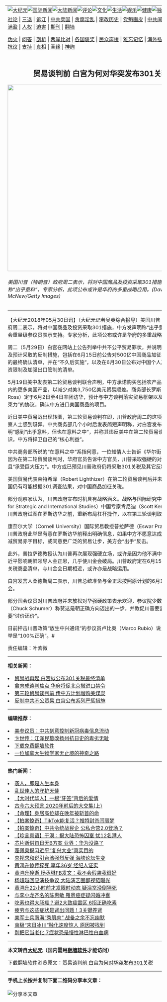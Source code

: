 <a name="1" id="1" target="_blank"></a><span id="1"></span>
<table align=center border="0"><tr><td colspan="2" VALIGN=TOP><a href="https://github.com/bhvnrr360/djy/blob/master/gb/nsc413.md#1"><img src="https://raw.githubusercontent.com/bhvnrr360/www/master/t/djy/1.jpg" title="大纪元"></a><a href="https://github.com/bhvnrr360/djy/blob/master/gb/n24hr.md#1"><img src="https://raw.githubusercontent.com/bhvnrr360/www/master/t/djy/3.jpg" title="国际新闻"></a><a href="https://github.com/bhvnrr360/djy/blob/master/gb/nsc413.md#1"><img src="https://raw.githubusercontent.com/bhvnrr360/www/master/t/djy/4.jpg" title="大陆新闻"></a><a href="https://github.com/bhvnrr360/djy/blob/master/gb/news392.md#1"><img src="https://raw.githubusercontent.com/bhvnrr360/www/master/t/djy/5.jpg" title="评论"></a><a href="https://github.com/bhvnrr360/djy/blob/master/gb/news2007.md#1"><img src="https://raw.githubusercontent.com/bhvnrr360/www/master/t/djy/6.jpg" title="文化"></a><a href="https://github.com/bhvnrr360/djy/blob/master/gb/news2008.md#1"><img src="https://raw.githubusercontent.com/bhvnrr360/www/master/t/djy/7.jpg" title="生活"></a><a href="https://github.com/bhvnrr360/djy/blob/master/gb/ncyule.md#1"><img src="https://raw.githubusercontent.com/bhvnrr360/www/master/t/djy/8.jpg" title="娱乐"></a><a href="https://github.com/bhvnrr360/djy/blob/master/gb/nsc1002.md#1"><img src="https://raw.githubusercontent.com/bhvnrr360/www/master/t/djy/9.jpg" title="健康"><a href="https://github.com/bhvnrr360/djy/blob/master/gb/nf6092.md#1"><img src="https://raw.githubusercontent.com/bhvnrr360/www/master/t/djy/10a.jpg" title="独家"></a><a href="https://github.com/bhvnrr360/djy/blob/master/gb/nf4514.md#1"><img src="https://raw.githubusercontent.com/bhvnrr360/www/master/t/djy/12a.jpg" title="头条"></a></td></tr>
<tr><td colspan="2" VALIGN=TOP><a target="_blank" href="https://github.com/bhvnrr360/djy/blob/master/gb/9p.md#1">社论</a> | <a target="_blank" href="https://github.com/bhvnrr360/djy/blob/master/gb/nf5657.md#1">三退</a> | <a target="_blank" href="https://github.com/bhvnrr360/djy/blob/master/gb/nf6124.md#1">诉江</a> | <a target="_blank" href="https://github.com/bhvnrr360/djy/blob/master/gb/nf1176117.md#1">中共卖国</a> | <a target="_blank" href="https://github.com/bhvnrr360/djy/blob/master/gb/nf5773.md#1">贪腐淫乱</a> | <a target="_blank" href="https://github.com/bhvnrr360/djy/blob/master/gb/nf1176115.md#1">窜改历史</a> | <a target="_blank" href="https://github.com/bhvnrr360/djy/blob/master/gb/nf1176107.md#1">党魁画皮</a> | <a target="_blank" href="https://github.com/bhvnrr360/djy/blob/master/gb/nf1320400.md#1">中共间谍</a> | <a target="_blank" href="https://github.com/bhvnrr360/djy/blob/master/gb/nf1176114.md#1">破坏传统</a> | <a target="_blank" href="https://github.com/bhvnrr360/ntdtv/blob/master/gb/prog447_1.md#1">恶贯满盈</a> | <a target="_blank" href="https://github.com/bhvnrr360/djy/blob/master/gb/ncid278.md#1">人权</a> | <a target="_blank" href="https://github.com/bhvnrr360/djy/blob/master/gb/nf1176111.md#1">迫害</a> | <a target="_blank" href="https://gitlab.com/szzdlab/mh-qikan/blob/master/README.md#1">期刊</a> | <a target="_blank" href="https://github.com/bhvnrr360/www/blob/master/README.md?zsrh#8">翻墙</a></p><p><a target="_blank" href="https://github.com/bhvnrr360/djy/blob/master/gb/nf5562.md#1">伪火</a> | <a target="_blank" href="https://github.com/bhvnrr360/djy/blob/master/gb/nf4378.md#1">问答</a> | <a target="_blank" href="https://github.com/bhvnrr360/djy/blob/master/gb/nf5792.md#1">剖析</a> | <a target="_blank" href="https://github.com/bhvnrr360/djy/blob/master/gb/nf5735.md#1">两岸比对</a> | <a target="_blank" href="https://github.com/bhvnrr360/djy/blob/master/gb/nf6119.md#1">各国褒奖</a> | <a target="_blank" href="https://github.com/bhvnrr360/djy/blob/master/gb/nf6120.md#1">民众声援</a> | <a target="_blank" href="https://github.com/bhvnrr360/djy/blob/master/gb/nf1188594.md#1">难忘记忆</a> | <a target="_blank" href="https://github.com/bhvnrr360/djy/blob/master/gb/nf3180.md#1">海外弘传</a> | <a target="_blank" href="https://github.com/bhvnrr360/djy/blob/master/gb/nf5410.md#1">万人上访</a> | <a target="_blank" href="https://github.com/bhvnrr360/ntdtv/blob/master/gb/prog1530_1.md#1">和平抗议</a> | <a target="_blank" href="https://github.com/bhvnrr360/djy/blob/master/gb/nf4386.md#1">支持</a> | <a target="_blank" href="https://github.com/bhvnrr360/djy/blob/master/gb/nf4389.md#1">真相</a> | <a target="_blank" href="https://github.com/bhvnrr360/djy/blob/master/gb/nf5790.md#1">圣缘</a> | <a target="_blank" href="https://github.com/bhvnrr360/djy/blob/master/gb/nf4786.md#1">神韵</a></td></tr>
<tr><td VALIGN=TOP width="626"><h2 align=center>贸易谈判前 白宫为何对华突发布301关税</h2>
<img width="600" src="https://i.epochtimes.com/assets/uploads/2018/05/608101035431767-1.jpg" />
<h6>美国川普（特朗普）政府周二表示，将对中国商品及投资采取301措施，中方发声明称“出乎意料”，专家分析，此项公布或许是华府的多重战略应用。(David McNew/Getty Images)  
</h6>
<hr>
	<p>【大纪元2018年05月30日讯】（大纪元记者吴英综合报导）美国<ahref="https://github.com/bhvnrr360/djy/blob/master/gb/tag/%E5%B7%9D%E6%99%AE.md#1">川普</a>（<ahref="https://github.com/bhvnrr360/djy/blob/master/gb/tag/%E7%89%B9%E6%9C%97%E6%99%AE.md#1">特朗普</a>）政府周二表示，将对中国商品及投资采取301措施，中方发声明称“出乎意料”，美国国会重量级参议员表示支持。专家分析，此项公布或许是华府的多重战略应用。</p>
<p>周二（5月29日）白宫在网站上公告列举中共不公平贸易罪状，并说明<ahref="https://github.com/bhvnrr360/djy/blob/master/gb/tag/%E5%B7%9D%E6%99%AE.md#1">川普</a>政府已采及预计采取的反制措施，包括在6月15日前公告对500亿中国商品加征<ahref="https://github.com/bhvnrr360/djy/blob/master/gb/tag/301%E5%85%B3%E7%A8%8E.md#1">301关税</a>25%的最终确认清单，并在“不久后实施”，以及在6月30日公布对中国个人及实体予以投资限制及加强出口管制的清单。</p>
<p>5月19日美中发表第二轮贸易谈判联合声明，中方承诺购买包括农产品及能源产品在内的更多美国产品，以减少对美3,750亿美元贸易顺差。商务部长罗斯（Wilbur Ross）定于6月2日至4日率团访华，预计与中方谈判落实贸易框架以及达成“具有约束力”的协议，确认中方进口美国商品的项目。</p>
<p>近日<ahref="https://github.com/bhvnrr360/djy/blob/master/gb/tag/%E7%BE%8E%E4%B8%AD%E8%B4%B8%E6%98%93%E6%88%98.md#1">美中贸易战</a>出现转圜，第三轮贸易谈判在即，川普政府周二的这项举动令部分观察人士感到讶异。中共商务部几个小时后发表简短声明称，对白宫发布的“策略性声明”感到“出乎意料，但也在意料之中”，并称其违反美中在第二轮贸易谈判达成的共识，中方将捍卫自己的“核心利益”。</p>
<p>中共商务部所说的“在意料之中”系指何意，一位知情人士告诉《华尔街日报》，或许是因为在第二轮贸易谈判时，华府官员告诉中方官员，川普采取强硬的对华政策，并且“承受巨大压力”。中方或已预见川普政府仍将采取<ahref="https://github.com/bhvnrr360/djy/blob/master/gb/tag/301%E5%85%B3%E7%A8%8E.md#1">301关税</a>及其它反制措施。</p>
<p>美国贸易代表莱特希泽（Robert Lighthizer）在第二轮贸易谈判后并未松口，强调美国仍有可能根据301调查结果，对中国商品加征关税。</p>
<p>部分观察家认为，川普政府宣布时机具有战略涵义。战略与国际研究中心（Center for Strategic and International Studies）中国专家肯尼迪（Scott Kennedy）说，川普政府试图在罗斯访华之前，重新布局杠杆操作，以在第三轮谈判取得实质进展。</p>
<p>康奈尔大学（Cornell University）国际贸易教授普拉萨德（Eswar Prasad）亦认为川普政府此举是有意在罗斯访华前释出明确信息，如果中方不愿意达成美方要求的削减贸易赤字目标，或同意更广泛的贸易让步，美方会“出手”反击。</p>
<p>此外，普拉萨德教授认为川普再次展现强硬立场，或许是因为他不满中国国家主席习近平影响朝鲜领导人金正恩，几乎使川金会破局。川普政府定在6月15日前公布301关税商品清单，与川金会日期相近，或许亦是战略运用。</p>
<p>白宫发言人桑德斯周二表示，川普总统准备与金正恩按照原计划的6月12日举行峰会。</p>
<p>部分国会议员对川普政府并未放松对华强硬政策表示欢迎，参议院少数党领袖舒默（Chuck Schumer）称赞这是朝正确方向迈出的一步，并敦促川普要坚持下去，不要“讨价还价”。</p>
<p>日前抨击川普政策“放生中兴通讯”的参议员卢比奥（Marco Rubio）说，川普周二之举是“100%正确”。#</p>
<p>责任编辑：叶紫微</p>
	
<hr>


<strong>相关新闻：</strong>
<li><a href="https://github.com/bhvnrr360/djy/blob/master/gb/18/5/29/n10437384.md#1">贸易战再起 白宫拟公布301关税最终清单</a></li>
<li><a href="https://github.com/bhvnrr360/djy/blob/master/gb/18/5/29/n10437484.md#1">禽肉成谈判焦点 华府将促北京撤进口禁令</a></li>
<li><a href="https://github.com/bhvnrr360/djy/blob/master/gb/18/5/29/n10437804.md#1">第三轮贸易谈判前 传中方计划增购美煤炭</a></li>
<li><a href="https://github.com/bhvnrr360/djy/blob/master/gb/18/5/29/n10438152.md#1">反制中共不公贸易 白宫公布系列严惩措施</a></li>
<hr>


<strong>编辑推荐：</strong>
<li><a href="https://github.com/onzhi266/djy/blob/master/gb/20/2/22/n11887949.md#1">美参议员：中共刻意控制新冠病毒信息流动</a></li>
<li><a href="https://github.com/tsiac2612/djy/blob/master/gb/18/8/4/n10615598.md#1" target="_blank">卞世传：江泽民篡改扬州抗日史的卑劣无耻</a></li><li><a href="https://github.com/bhvnrr360/www/blob/master/README.md?dfh#1" target="_blank">下载免费翻墙软件</a></li><li><a href="https://github.com/tsiac2612/djy/blob/master/gb/18/3/29/n10261167.md#1" target="_blank">一位加拿大生物学家无止境的神奇之路</a></li>
<hr>

<strong>热门新闻：</strong>
<li><a href="https://github.com/bhvnrr360/djy/blob/master/gb/20/6/28/n12217817.md#1">袭人，即是人生本身</a></li>
<li><a href="https://github.com/bhvnrr360/djy/blob/master/gb/20/9/8/n12388668.md#1">乱世佳人的守护天使</a></li>
<li><a href="https://github.com/bhvnrr360/djy/blob/master/gb/20/9/12/n12397963.md#1">【大时代华人】一根“牙签”背后的爱情</a></li>
<li><a href="https://github.com/bhvnrr360/djy/blob/master/gb/20/8/30/n12367994.md#1">古今六大预言 2020年前后的大交集(上)</a></li>
<li><a href="https://github.com/bhvnrr360/djy/blob/master/gb/20/8/10/n12319003.md#1">【命理】身居高位却在晚年被斩首的命</a></li>
<li><a href="https://github.com/bhvnrr360/djy/blob/master/gb/20/9/16/n12406699.md#1">【拍案惊奇】TikTok能复活？推特封杀闫丽梦</a></li>
<li><a href="https://github.com/bhvnrr360/djy/blob/master/gb/20/9/17/n12409895.md#1">【拍案惊奇】中共令统战民企 公私合营2.0登场？</a></li>
<li><a href="https://github.com/bhvnrr360/djy/blob/master/gb/20/9/16/n12408016.md#1">【珍言真语】于溟：揭大陆恐怖囚室 忧12名港人</a></li>
<li><a href="https://github.com/bhvnrr360/djy/blob/master/gb/20/9/15/n12404057.md#1">芯片断供首日无B方案 业界：华为没路了</a></li>
<li><a href="https://github.com/bhvnrr360/djy/blob/master/gb/20/9/15/n12405772.md#1">蓬佩奥揭习近平“复兴大业”真实目的</a></li>
<li><a href="https://github.com/bhvnrr360/djy/blob/master/gb/20/9/15/n12405739.md#1">央视求和说引台湾强烈反弹 海峡论坛生变</a></li>
<li><a href="https://github.com/bhvnrr360/djy/blob/master/gb/20/9/16/n12406999.md#1">黄鸿升惊传猝死 享年36岁 经纪人证实</a></li>
<li><a href="https://github.com/bhvnrr360/djy/blob/master/gb/20/9/16/n12407803.md#1">黄鸿升猝逝 杨丞琳FB发文：我不会假装我很好</a></li>
<li><a href="https://github.com/bhvnrr360/djy/blob/master/gb/20/9/14/n12403678.md#1">杨超越回应演技争议 大陆演艺圈鄙视链曝光</a></li>
<li><a href="https://github.com/bhvnrr360/djy/blob/master/gb/20/9/16/n12407190.md#1">黄鸿升22小时前才发限时动态 疑浴室滑倒猝死</a></li>
<li><a href="https://github.com/bhvnrr360/djy/blob/master/gb/20/9/15/n12405837.md#1">与李小龙齐名的陈惠敏 罹患癌症疑闪婚冲喜</a></li>
<li><a href="https://github.com/bhvnrr360/djy/blob/master/gb/20/9/11/n12397178.md#1">吃素也得大肠癌？避2大致癌雷区 6招正确吃素</a></li>
<li><a href="https://github.com/bhvnrr360/djy/blob/master/gb/20/9/5/n12382976.md#1">疲劳与这些症状是肾出问题！3关键养肾</a></li>
<li><a href="https://github.com/bhvnrr360/djy/blob/master/gb/20/9/16/n12407151.md#1">美军士兵南海“秀肌肉” 战备之余不忘幽默</a></li>
<li><a href="https://github.com/bhvnrr360/djy/blob/master/gb/20/9/14/n12402050.md#1">南极“末日冰川”融化速度惊人 原因被找到</a></li>
<li><a href="https://github.com/bhvnrr360/djy/blob/master/gb/20/9/14/n12403162.md#1">别把它当老化  7症状恐是慢性淋巴性白血病</a></li>
<hr>

<strong>本文转自<a href="https://www.epochtimes.com">大纪元</a>（国内需用<a href="https://github.com/bhvnrr360/www/blob/master/README.md#8">翻墙软件</a>才能访问）</strong><p>下载<a href="https://github.com/bhvnrr360/www/blob/master/README.md#8">翻墙软件</a>浏览原文：<a href="https://www.epochtimes.com/gb/18/5/30/n10438982.htm">贸易谈判前 白宫为何对华突发布301关税</a></p><hr>

<strong>手机上长按并复制下面二维码分享本文章：</strong><br><br><img src="https://chart.apis.google.com/chart?cht=qr&chs=240x240&choe=UTF-8&chld=M|2&chl=https://github.com/bhvnrr360/djy/blob/master/gb/18/5/30/n10438982.md%231" title="分享本文章"></td><td VALIGN=TOP><a href="https://github.com/bhvnrr360/djy/blob/master/gb/16/1/21/n4622075.md?dfh#1" target="_blank"><img src="https://raw.githubusercontent.com/bhvnrr360/djy/master/gb/300/wei-f1.jpg" title="中共的伪火骗局"  alt="中共的伪火骗局"></a><br><a href="https://github.com/bhvnrr360/www/blob/master/README.md?dfh#9" target="_blank"><img src="https://raw.githubusercontent.com/bhvnrr360/djy/master/gb/300/yong-h.jpg" title="永恒的见证"  alt="永恒的见证"></a><br><a href="https://github.com/bhvnrr360/djy/blob/master/gb/13/9/29/n3974789.md?dfh#1" target="_blank"><img src="https://raw.githubusercontent.com/bhvnrr360/djy/master/gb/300/shang-lnz.jpg" title="善良女子被中共投男牢"  alt="善良女子被中共投男牢"></a><br><a href="https://github.com/bhvnrr360/djy/blob/master/gb/16/3/16/n4663449.md?dfh#1" target="_blank"><img src="https://raw.githubusercontent.com/bhvnrr360/djy/master/gb/300/huo-z3.jpg" title="警卫目击活摘器官"  alt="警卫目击活摘器官"></a><br><a href="https://github.com/bhvnrr360/djy/blob/master/gb/16/8/7/n8177641.md?dfh#1" target="_blank"><img src="https://raw.githubusercontent.com/bhvnrr360/djy/master/gb/300/huo-z4.jpg" title="证人描述活摘恐怖"  alt="证人描述活摘恐怖"></a><br><a href="https://github.com/bhvnrr360/djy/blob/master/gb/10/4/19/n2881569.md?dfh#1" target="_blank"><img src="https://raw.githubusercontent.com/bhvnrr360/djy/master/gb/300/huo-z1.jpg" title="揭开活摘器官黑幕"  alt="揭开活摘器官黑幕"></a><br><a href="https://github.com/bhvnrr360/djy/blob/master/gb/10/11/7/n3077476.md?dfh#1" target="_blank"><img src="https://raw.githubusercontent.com/bhvnrr360/djy/master/gb/300/ma-ks.jpg" title="马克思的成魔之路"  alt="马克思的成魔之路"></a><br><a href="https://github.com/bhvnrr360/djy/blob/master/gb/14/6/9/n4173977.md?dfh#1" target="_blank"><img src="https://raw.githubusercontent.com/bhvnrr360/djy/master/gb/300/chang-zs.jpg" title="藏字石 蕴天机"  alt="藏字石 蕴天机"></a><br><a href="https://github.com/bhvnrr360/djy/blob/master/gb/18/5/10/n10381511.md?dfh#1" target="_blank"><img src="https://raw.githubusercontent.com/bhvnrr360/djy/master/gb/300/st1.jpg" title="关注3亿人三退"  alt="关注3亿人三退"></a><br><a href="https://github.com/bhvnrr360/djy/blob/master/gb/18/3/21/n10237682.md?dfh#1" target="_blank"><img src="https://raw.githubusercontent.com/bhvnrr360/djy/master/gb/300/jie-t.jpg" title="解体中共复兴中华"  alt="解体中共复兴中华"></a><br><a href="https://github.com/bhvnrr360/djy/blob/master/gb/9/2/9/n2422991.md?dfh#1" target="_blank"><img src="https://raw.githubusercontent.com/bhvnrr360/djy/master/gb/300/gao-zs.jpg" title="中共迫害良心律师"  alt="中共迫害良心律师"></a><br><a href="https://github.com/bhvnrr360/djy/blob/master/gb/18/12/9/n10900044.md?dfh#1" target="_blank"><img src="https://raw.githubusercontent.com/bhvnrr360/djy/master/gb/300/sj1.jpg" title="303万人举报江泽民"  alt="303万人举报江泽民"></a><br><a href="https://github.com/bhvnrr360/djy/blob/master/gb/18/8/28/n10672014.md?dfh#1" target="_blank"><img src="https://raw.githubusercontent.com/bhvnrr360/djy/master/gb/300/sj2.jpg" title="这些官员为何起诉江泽民"  alt="这些官员为何起诉江泽民"></a><br><a href="https://github.com/bhvnrr360/djy/blob/master/gb/8/12/18/n2367165.md?dfh#1" target="_blank"><img src="https://raw.githubusercontent.com/bhvnrr360/djy/master/gb/300/liangan.jpg" title="海峡两岸的强烈对比"  alt="海峡两岸的强烈对比"></a><br><a href="https://github.com/bhvnrr360/djy/blob/master/gb/15/12/10/n4593139.md?dfh#1" target="_blank"><img src="https://raw.githubusercontent.com/bhvnrr360/djy/master/gb/300/jia-ndzl.jpg" title="加拿大总理的贺信"  alt="加拿大总理的贺信"></a><br><a href="https://github.com/bhvnrr360/djy/blob/master/gb/11/6/17/n3289382.md?dfh#1" target="_blank"><img src="https://raw.githubusercontent.com/bhvnrr360/djy/master/gb/300/xiao-wd.jpg" title="探寻真相兼听则明"  alt="探寻真相兼听则明"></a><br><a href="https://github.com/bhvnrr360/djy/blob/master/gb/18/10/27/n10812623.md?dfh#1" target="_blank"><img src="https://raw.githubusercontent.com/bhvnrr360/djy/master/gb/300/yindu.jpg" title="印度媒体报道东方"  alt="印度媒体报道东方"></a><br><a href="https://github.com/bhvnrr360/djy/blob/master/gb/18/6/9/n10469652.md?dfh#1" target="_blank"><img src="https://raw.githubusercontent.com/bhvnrr360/djy/master/gb/300/xie-j.jpg" title="不一样的海外校园"  alt="不一样的海外校园"></a><br><a href="https://github.com/bhvnrr360/djy/blob/master/gb/7/4/5/n1669415.md?dfh#1" target="_blank"><img src="https://raw.githubusercontent.com/bhvnrr360/djy/master/gb/300/li-up.jpg" title="从大师到徒弟的传奇"  alt="从大师到徒弟的传奇"></a><br><a href="https://github.com/bhvnrr360/djy/blob/master/gb/17/5/26/n9191512.md?dfh#1" target="_blank"><img src="https://raw.githubusercontent.com/bhvnrr360/djy/master/gb/300/zfl2.jpg" title="亿万人与东方一本奇书"  alt="亿万人与东方一本奇书"></a><br><a href="https://github.com/bhvnrr360/djy/blob/master/gb/13/11/27/n4020290.md?dfh#1" target="_blank"><img src="https://raw.githubusercontent.com/bhvnrr360/djy/master/gb/300/zhen-h.jpg" title="大陆见不到的震撼场面"  alt="大陆见不到的震撼场面"></a><br><a href="https://github.com/bhvnrr360/djy/blob/master/gb/15/7/17/n4482910.md?dfh#1" target="_blank"><img src="https://raw.githubusercontent.com/bhvnrr360/djy/master/gb/300/dalu-sk.jpg" title="人心向善 大陆当初盛况"  alt="人心向善 大陆当初盛况"></a><br><a href="https://github.com/bhvnrr360/djy/blob/master/gb/19/1/5/n10955468.md?dfh#1" target="_blank"><img src="https://raw.githubusercontent.com/bhvnrr360/djy/master/gb/300/zfl1.jpg" title="追寻真理 这书讲什么"  alt="追寻真理 这书讲什么"></a><br><a href="https://github.com/bhvnrr360/www/blob/master/README.md?dfh#1" target="_blank"><img src="https://raw.githubusercontent.com/bhvnrr360/djy/master/gb/300/fq1.jpg" title="下载免费翻墙软件"  alt="下载免费翻墙软件"></a><br></td></tr></table>
